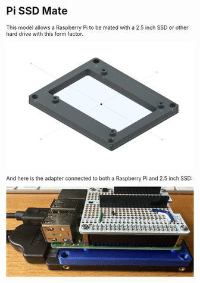 # Pi SSD Mate

This model allows a Raspberry Pi to be mated with a 2.5 inch SSD or other hard drive with this form factor.

![Pi SSD Mate is Fusion 360](PiSSDMate.png)

And here is the adapter connected to both a Raspberry Pi and 2.5 inch SSD:

![Raspberry Pi Connected to SSD](SSDMountAndPi.jpg)
